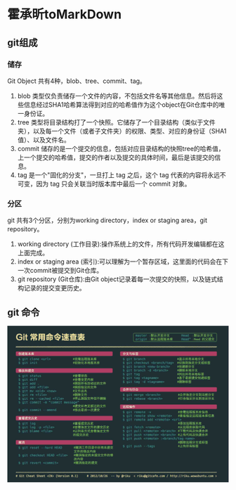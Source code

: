 # 霍承昕toMarkDown

## git组成

### 储存

Git Object 共有4种，blob、tree、commit、tag。

1. blob 类型仅负责储存一个文件的内容，不包括文件名等其他信息。然后将这些信息经过SHA1哈希算法得到对应的哈希值作为这个object在Git仓库中的唯一身份证。
2. tree 类型将目录结构打了一个快照。它储存了一个目录结构（类似于文件夹），以及每一个文件（或者子文件夹）的权限、类型、对应的身份证（SHA1值）、以及文件名。
3. commit 储存的是一个提交的信息，包括对应目录结构的快照tree的哈希值，上一个提交的哈希值，提交的作者以及提交的具体时间，最后是该提交的信息。
4. tag 是一个"固化的分支"，一旦打上 tag 之后，这个 tag 代表的内容将永远不可变，因为 tag 只会关联当时版本库中最后一个 commit 对象。

### 分区

git 共有3个分区，分别为working directory，index or staging area，git repository。

1. working directory (工作目录):操作系统上的文件，所有代码开发编辑都在这上面完成。
2. index or staging area (索引):可以理解为一个暂存区域，这里面的代码会在下一次commit被提交到Git仓库。
3. git repository (Git仓库):由Git object记录着每一次提交的快照，以及链式结构记录的提交变更历史。

## git 命令

![git command](git-command.jpg "git command")
